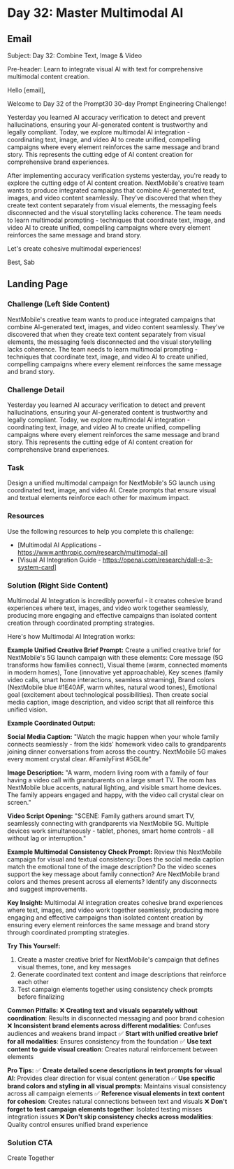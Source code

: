 # Day 32: Master Multimodal AI

## Email
Subject: Day 32: Combine Text, Image & Video

Pre-header: Learn to integrate visual AI with text for comprehensive multimodal content creation.

Hello [email],

Welcome to Day 32 of the Prompt30 30-day Prompt Engineering Challenge!

Yesterday you learned AI accuracy verification to detect and prevent hallucinations, ensuring your AI-generated content is trustworthy and legally compliant. Today, we explore multimodal AI integration - coordinating text, image, and video AI to create unified, compelling campaigns where every element reinforces the same message and brand story. This represents the cutting edge of AI content creation for comprehensive brand experiences.

After implementing accuracy verification systems yesterday, you're ready to explore the cutting edge of AI content creation. NextMobile's creative team wants to produce integrated campaigns that combine AI-generated text, images, and video content seamlessly. They've discovered that when they create text content separately from visual elements, the messaging feels disconnected and the visual storytelling lacks coherence. The team needs to learn multimodal prompting - techniques that coordinate text, image, and video AI to create unified, compelling campaigns where every element reinforces the same message and brand story.

Let's create cohesive multimodal experiences!

Best, Sab

## Landing Page

### Challenge (Left Side Content)
NextMobile's creative team wants to produce integrated campaigns that combine AI-generated text, images, and video content seamlessly. They've discovered that when they create text content separately from visual elements, the messaging feels disconnected and the visual storytelling lacks coherence. The team needs to learn multimodal prompting - techniques that coordinate text, image, and video AI to create unified, compelling campaigns where every element reinforces the same message and brand story.

### Challenge Detail
Yesterday you learned AI accuracy verification to detect and prevent hallucinations, ensuring your AI-generated content is trustworthy and legally compliant. Today, we explore multimodal AI integration - coordinating text, image, and video AI to create unified, compelling campaigns where every element reinforces the same message and brand story. This represents the cutting edge of AI content creation for comprehensive brand experiences.

### Task
Design a unified multimodal campaign for NextMobile's 5G launch using coordinated text, image, and video AI. Create prompts that ensure visual and textual elements reinforce each other for maximum impact.

### Resources
Use the following resources to help you complete this challenge:
- [Multimodal AI Applications - https://www.anthropic.com/research/multimodal-ai]
- [Visual AI Integration Guide - https://openai.com/research/dall-e-3-system-card]

### Solution (Right Side Content)
Multimodal AI Integration is incredibly powerful - it creates cohesive brand experiences where text, images, and video work together seamlessly, producing more engaging and effective campaigns than isolated content creation through coordinated prompting strategies.

Here's how Multimodal AI Integration works:

**Example Unified Creative Brief Prompt:**
Create a unified creative brief for NextMobile's 5G launch campaign with these elements: Core message (5G transforms how families connect), Visual theme (warm, connected moments in modern homes), Tone (innovative yet approachable), Key scenes (family video calls, smart home interactions, seamless streaming), Brand colors (NextMobile blue #1E40AF, warm whites, natural wood tones), Emotional goal (excitement about technological possibilities). Then create social media caption, image description, and video script that all reinforce this unified vision.

**Example Coordinated Output:**

**Social Media Caption:**
"Watch the magic happen when your whole family connects seamlessly - from the kids' homework video calls to grandparents joining dinner conversations from across the country. NextMobile 5G makes every moment crystal clear. #FamilyFirst #5GLife"

**Image Description:**
"A warm, modern living room with a family of four having a video call with grandparents on a large smart TV. The room has NextMobile blue accents, natural lighting, and visible smart home devices. The family appears engaged and happy, with the video call crystal clear on screen."

**Video Script Opening:**
"SCENE: Family gathers around smart TV, seamlessly connecting with grandparents via NextMobile 5G. Multiple devices work simultaneously - tablet, phones, smart home controls - all without lag or interruption."

**Example Multimodal Consistency Check Prompt:**
Review this NextMobile campaign for visual and textual consistency: Does the social media caption match the emotional tone of the image description? Do the video scenes support the key message about family connection? Are NextMobile brand colors and themes present across all elements? Identify any disconnects and suggest improvements.

**Key Insight:**
Multimodal AI integration creates cohesive brand experiences where text, images, and video work together seamlessly, producing more engaging and effective campaigns than isolated content creation by ensuring every element reinforces the same message and brand story through coordinated prompting strategies.

**Try This Yourself:**
1. Create a master creative brief for NextMobile's campaign that defines visual themes, tone, and key messages
2. Generate coordinated text content and image descriptions that reinforce each other
3. Test campaign elements together using consistency check prompts before finalizing

**Common Pitfalls:**
❌ **Creating text and visuals separately without coordination**: Results in disconnected messaging and poor brand cohesion
❌ **Inconsistent brand elements across different modalities**: Confuses audiences and weakens brand impact
✅ **Start with unified creative brief for all modalities**: Ensures consistency from the foundation
✅ **Use text content to guide visual creation**: Creates natural reinforcement between elements

**Pro Tips:**
✅ **Create detailed scene descriptions in text prompts for visual AI**: Provides clear direction for visual content generation
✅ **Use specific brand colors and styling in all visual prompts**: Maintains visual consistency across all campaign elements
✅ **Reference visual elements in text content for cohesion**: Creates natural connections between text and visuals
❌ **Don't forget to test campaign elements together**: Isolated testing misses integration issues
❌ **Don't skip consistency checks across modalities**: Quality control ensures unified brand experience

### Solution CTA
Create Together 